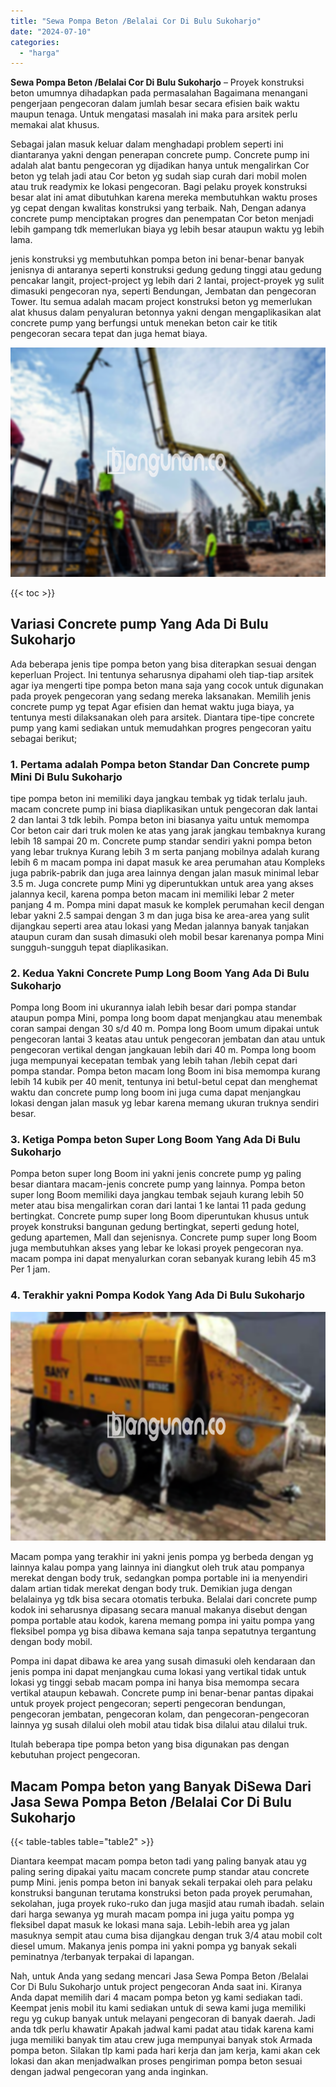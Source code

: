 ```yaml
---
title: "Sewa Pompa Beton /Belalai Cor Di Bulu Sukoharjo"
date: "2024-07-10"
categories: 
  - "harga"
---
```


**Sewa Pompa Beton /Belalai Cor Di Bulu Sukoharjo** – Proyek konstruksi beton umumnya dihadapkan pada permasalahan Bagaimana menangani pengerjaan pengecoran dalam jumlah besar secara efisien baik waktu maupun tenaga. Untuk mengatasi masalah ini maka para arsitek perlu memakai alat khusus.

Sebagai jalan masuk keluar dalam menghadapi problem seperti ini diantaranya yakni dengan penerapan concrete pump. Concrete pump ini adalah alat bantu pengecoran yg dijadikan hanya untuk mengalirkan Cor beton yg telah jadi atau Cor beton yg sudah siap curah dari mobil molen atau truk readymix ke lokasi pengecoran. Bagi pelaku proyek konstruksi besar alat ini amat dibutuhkan karena mereka membutuhkan waktu proses yg cepat dengan kwalitas konstruksi yang terbaik. Nah, Dengan adanya concrete pump menciptakan progres dan penempatan Cor beton menjadi lebih gampang tdk memerlukan biaya yg lebih besar ataupun waktu yg lebih lama.

jenis konstruksi yg membutuhkan pompa beton ini benar-benar banyak jenisnya di antaranya seperti konstruksi gedung gedung tinggi atau gedung pencakar langit, project-project yg lebih dari 2 lantai, project-proyek yg sulit dimasuki pengecoran nya, seperti Bendungan, Jembatan dan pengecoran Tower. Itu semua adalah macam project konstruksi beton yg memerlukan alat khusus dalam penyaluran betonnya yakni dengan mengaplikasikan alat concrete pump yang berfungsi untuk menekan beton cair ke titik pengecoran secara tepat dan juga hemat biaya.

![Sewa Pompa Beton /Belalai Cor Di Bulu Sukoharjo](/images/sewa-concrete-pump-35.png)

{{< toc >}}

## Variasi Concrete pump Yang Ada Di Bulu Sukoharjo

Ada beberapa jenis tipe pompa beton yang bisa diterapkan sesuai dengan keperluan Project. Ini tentunya seharusnya dipahami oleh tiap-tiap arsitek agar iya mengerti tipe pompa beton mana saja yang cocok untuk digunakan pada proyek pengecoran yang sedang mereka laksanakan. Memilih jenis concrete pump yg tepat Agar efisien dan hemat waktu juga biaya, ya tentunya mesti dilaksanakan oleh para arsitek. Diantara tipe-tipe concrete pump yang kami sediakan untuk memudahkan progres pengecoran yaitu sebagai berikut;

### 1\. Pertama adalah Pompa beton Standar Dan Concrete pump Mini Di Bulu Sukoharjo

tipe pompa beton ini memiliki daya jangkau tembak yg tidak terlalu jauh. macam concrete pump ini biasa diaplikasikan untuk pengecoran dak lantai 2 dan lantai 3 tdk lebih. Pompa beton ini biasanya yaitu untuk memompa Cor beton cair dari truk molen ke atas yang jarak jangkau tembaknya kurang lebih 18 sampai 20 m. Concrete pump standar sendiri yakni pompa beton yang lebar truknya Kurang lebih 3 m serta panjang mobilnya adalah kurang lebih 6 m macam pompa ini dapat masuk ke area perumahan atau Kompleks juga pabrik-pabrik dan juga area lainnya dengan jalan masuk minimal lebar 3.5 m. Juga concrete pump Mini yg diperuntukkan untuk area yang akses jalannya kecil, karena pompa beton macam ini memiliki lebar 2 meter panjang 4 m. Pompa mini dapat masuk ke komplek perumahan kecil dengan lebar yakni 2.5 sampai dengan 3 m dan juga bisa ke area-area yang sulit dijangkau seperti area atau lokasi yang Medan jalannya banyak tanjakan ataupun curam dan susah dimasuki oleh mobil besar karenanya pompa Mini sungguh-sungguh tepat diaplikasikan.

### 2\. Kedua Yakni Concrete Pump Long Boom Yang Ada Di Bulu Sukoharjo

Pompa long Boom ini ukurannya ialah lebih besar dari pompa standar ataupun pompa Mini, pompa long boom dapat menjangkau atau menembak coran sampai dengan 30 s/d 40 m. Pompa long Boom umum dipakai untuk pengecoran lantai 3 keatas atau untuk pengecoran jembatan dan atau untuk pengecoran vertikal dengan jangkauan lebih dari 40 m. Pompa long boom juga mempunyai kecepatan tembak yang lebih tahan /lebih cepat dari pompa standar. Pompa beton macam long Boom ini bisa memompa kurang lebih 14 kubik per 40 menit, tentunya ini betul-betul cepat dan menghemat waktu dan concrete pump long boom ini juga cuma dapat menjangkau lokasi dengan jalan masuk yg lebar karena memang ukuran truknya sendiri besar.

### 3\. Ketiga Pompa beton Super Long Boom Yang Ada Di Bulu Sukoharjo

Pompa beton super long Boom ini yakni jenis concrete pump yg paling besar diantara macam-jenis concrete pump yang lainnya. Pompa beton super long Boom memiliki daya jangkau tembak sejauh kurang lebih 50 meter atau bisa mengalirkan coran dari lantai 1 ke lantai 11 pada gedung bertingkat. Concrete pump super long Boom diperuntukan khusus untuk proyek konstruksi bangunan gedung bertingkat, seperti gedung hotel, gedung apartemen, Mall dan sejenisnya. Concrete pump super long Boom juga membutuhkan akses yang lebar ke lokasi proyek pengecoran nya. macam pompa ini dapat menyalurkan coran sebanyak kurang lebih 45 m3 Per 1 jam.

### 4\. Terakhir yakni Pompa Kodok Yang Ada Di Bulu Sukoharjo

![Sewa Pompa Beton /Belalai Cor Di Bulu Sukoharjo](/images/sewa-concrete-pump-30.png)

Macam pompa yang terakhir ini yakni jenis pompa yg berbeda dengan yg lainnya kalau pompa yang lainnya ini diangkut oleh truk atau pompanya merekat dengan body truk, sedangkan pompa portable ini ia menyendiri dalam artian tidak merekat dengan body truk. Demikian juga dengan belalainya yg tdk bisa secara otomatis terbuka. Belalai dari concrete pump kodok ini seharusnya dipasang secara manual makanya disebut dengan pompa portable atau kodok, karena memang pompa ini yaitu pompa yang fleksibel pompa yg bisa dibawa kemana saja tanpa sepatutnya tergantung dengan body mobil.

Pompa ini dapat dibawa ke area yang susah dimasuki oleh kendaraan dan jenis pompa ini dapat menjangkau cuma lokasi yang vertikal tidak untuk lokasi yg tinggi sebab macam pompa ini hanya bisa memompa secara vertikal ataupun kebawah. Concrete pump ini benar-benar pantas dipakai untuk proyek project pengecoran; seperti pengecoran bendungan, pengecoran jembatan, pengecoran kolam, dan pengecoran-pengecoran lainnya yg susah dilalui oleh mobil atau tidak bisa dilalui atau dilalui truk.

Itulah beberapa tipe pompa beton yang bisa digunakan pas dengan kebutuhan project pengecoran.

## Macam Pompa beton yang Banyak DiSewa Dari Jasa Sewa Pompa Beton /Belalai Cor Di Bulu Sukoharjo

{{< table-tables table="table2" >}}

Diantara keempat macam pompa beton tadi yang paling banyak atau yg paling sering dipakai yaitu macam concrete pump standar atau concrete pump Mini. jenis pompa beton ini banyak sekali terpakai oleh para pelaku konstruksi bangunan terutama konstruksi beton pada proyek perumahan, sekolahan, juga proyek ruko-ruko dan juga masjid atau rumah ibadah. selain dari harga sewanya yg murah macam pompa ini juga yaitu pompa yg fleksibel dapat masuk ke lokasi mana saja. Lebih-lebih area yg jalan masuknya sempit atau cuma bisa dijangkau dengan truk 3/4 atau mobil colt diesel umum. Makanya jenis pompa ini yakni pompa yg banyak sekali peminatnya /terbanyak terpakai di lapangan.

Nah, untuk Anda yang sedang mencari Jasa Sewa Pompa Beton /Belalai Cor Di Bulu Sukoharjo untuk project pengecoran Anda saat ini. Kiranya Anda dapat memilih dari 4 macam pompa beton yg kami sediakan tadi. Keempat jenis mobil itu kami sediakan untuk di sewa kami juga memiliki regu yg cukup banyak untuk melayani pengecoran di banyak daerah. Jadi anda tdk perlu khawatir Apakah jadwal kami padat atau tidak karena kami juga memiliki banyak tim atau crew juga mempunyai banyak stok Armada pompa beton. Silakan tlp kami pada hari kerja dan jam kerja, kami akan cek lokasi dan akan menjadwalkan proses pengiriman pompa beton sesuai dengan jadwal pengecoran yang anda inginkan.
